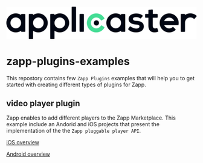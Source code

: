 ![](./assets/applicaster.png)

# zapp-plugins-examples

This repostory contains few `Zapp Plugins` examples that will help you to get started with creating different types of plugins for Zapp.

## video player plugin
Zapp enables to add different players to the Zapp Marketplace.
This example include an Andorid and iOS projects that present the implementation of the the `Zapp pluggable player API`.

[iOS overview](./VideoPlayer/iOS)

[Android overview](./VideoPlayer/Android)